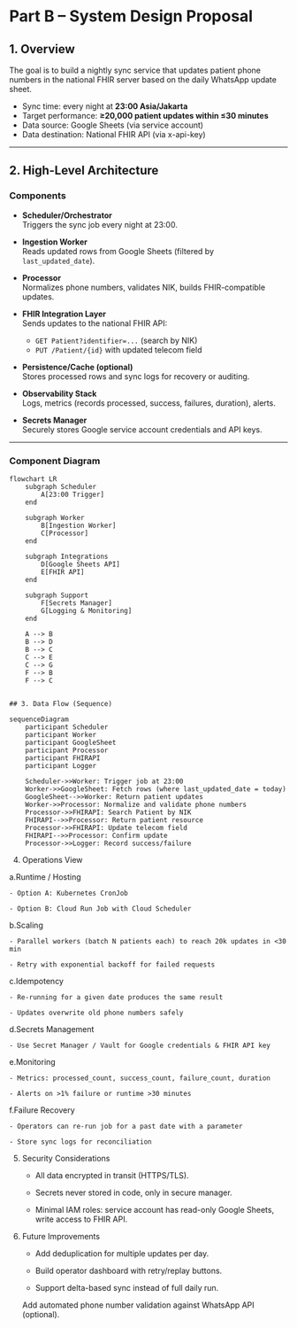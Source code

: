 # Part B – System Design Proposal

## 1. Overview
The goal is to build a nightly sync service that updates patient phone numbers in the national FHIR server based on the daily WhatsApp update sheet.

- Sync time: every night at **23:00 Asia/Jakarta**
- Target performance: **≥20,000 patient updates within ≤30 minutes**
- Data source: Google Sheets (via service account)
- Data destination: National FHIR API (via x-api-key)

---

## 2. High-Level Architecture

### Components
- **Scheduler/Orchestrator**  
  Triggers the sync job every night at 23:00.
  
- **Ingestion Worker**  
  Reads updated rows from Google Sheets (filtered by `last_updated_date`).

- **Processor**  
  Normalizes phone numbers, validates NIK, builds FHIR-compatible updates.

- **FHIR Integration Layer**  
  Sends updates to the national FHIR API:
  - `GET Patient?identifier=...` (search by NIK)
  - `PUT /Patient/{id}` with updated telecom field

- **Persistence/Cache (optional)**  
  Stores processed rows and sync logs for recovery or auditing.

- **Observability Stack**  
  Logs, metrics (records processed, success, failures, duration), alerts.

- **Secrets Manager**  
  Securely stores Google service account credentials and API keys.

---

### Component Diagram

```mermaid
flowchart LR
    subgraph Scheduler
        A[23:00 Trigger]
    end

    subgraph Worker
        B[Ingestion Worker]
        C[Processor]
    end

    subgraph Integrations
        D[Google Sheets API]
        E[FHIR API]
    end

    subgraph Support
        F[Secrets Manager]
        G[Logging & Monitoring]
    end

    A --> B
    B --> D
    B --> C
    C --> E
    C --> G
    F --> B
    F --> C


## 3. Data Flow (Sequence)

sequenceDiagram
    participant Scheduler
    participant Worker
    participant GoogleSheet
    participant Processor
    participant FHIRAPI
    participant Logger

    Scheduler->>Worker: Trigger job at 23:00
    Worker->>GoogleSheet: Fetch rows (where last_updated_date = today)
    GoogleSheet-->>Worker: Return patient updates
    Worker->>Processor: Normalize and validate phone numbers
    Processor->>FHIRAPI: Search Patient by NIK
    FHIRAPI-->>Processor: Return patient resource
    Processor->>FHIRAPI: Update telecom field
    FHIRAPI-->>Processor: Confirm update
    Processor->>Logger: Record success/failure
```

4. Operations View

a.Runtime / Hosting

    - Option A: Kubernetes CronJob

    - Option B: Cloud Run Job with Cloud Scheduler

b.Scaling

    - Parallel workers (batch N patients each) to reach 20k updates in <30 min

    - Retry with exponential backoff for failed requests

c.Idempotency

    - Re-running for a given date produces the same result

    - Updates overwrite old phone numbers safely

d.Secrets Management

    - Use Secret Manager / Vault for Google credentials & FHIR API key

e.Monitoring

    - Metrics: processed_count, success_count, failure_count, duration

    - Alerts on >1% failure or runtime >30 minutes

f.Failure Recovery

    - Operators can re-run job for a past date with a parameter

    - Store sync logs for reconciliation

5. Security Considerations

    - All data encrypted in transit (HTTPS/TLS).

    - Secrets never stored in code, only in secure manager.

    - Minimal IAM roles: service account has read-only Google Sheets, write access to FHIR API.

6. Future Improvements

    - Add deduplication for multiple updates per day.

    - Build operator dashboard with retry/replay buttons.

    - Support delta-based sync instead of full daily run.

    Add automated phone number validation against WhatsApp API (optional).